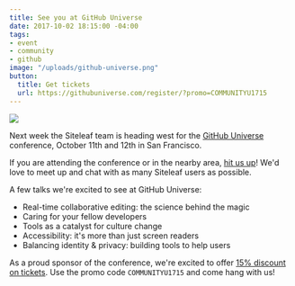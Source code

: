 ```yaml
---
title: See you at GitHub Universe
date: 2017-10-02 18:15:00 -04:00
tags:
- event
- community
- github
image: "/uploads/github-universe.png"
button:
  title: Get tickets
  url: https://githubuniverse.com/register/?promo=COMMUNITYU1715
---
```


![](/uploads/github-universe.png)

Next week the Siteleaf team is heading west for the [GitHub Universe](https://githubuniverse.com) conference, October 11th and 12th in San Francisco.

If you are attending the conference or in the nearby area, [hit us up](https://twitter.com/siteleaf)! We'd love to meet up and chat with as many Siteleaf users as possible.

A few talks we're excited to see at GitHub Universe:
- Real-time collaborative editing: the science behind the magic
- Caring for your fellow developers
- Tools as a catalyst for culture change
- Accessibility: it's more than just screen readers
- Balancing identity & privacy: building tools to help users

As a proud sponsor of the conference, we're excited to offer [15% discount on tickets](https://githubuniverse.com/register/?promo=COMMUNITYU1715). Use the promo code `COMMUNITYU1715` and come hang with us!